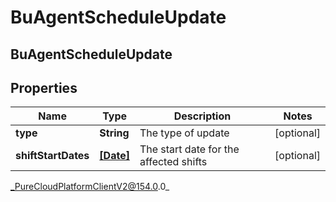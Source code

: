 # BuAgentScheduleUpdate

## BuAgentScheduleUpdate

## Properties

|Name | Type | Description | Notes|
|------------ | ------------- | ------------- | -------------|
| **type** | **String** | The type of update | [optional] |
| **shiftStartDates** | [**[Date]**](Date) | The start date for the affected shifts | [optional] |



_PureCloudPlatformClientV2@154.0.0_
